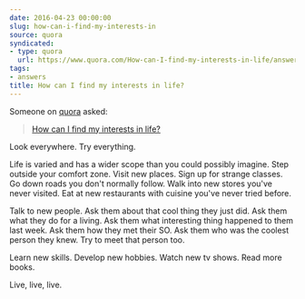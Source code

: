 ```yaml
---
date: 2016-04-23 00:00:00
slug: how-can-i-find-my-interests-in
source: quora
syndicated:
- type: quora
  url: https://www.quora.com/How-can-I-find-my-interests-in-life/answer/Roy-Tang
tags:
- answers
title: How can I find my interests in life?
---
```


Someone on [quora](https://quora.com) asked:

> [How can I find my interests in life?](https://www.quora.com/How-can-I-find-my-interests-in-life/answer/Roy-Tang)


Look everywhere. Try everything. 

Life is varied and has a wider scope than you could possibly imagine. Step outside your comfort zone. Visit new places. Sign up for strange classes. Go down roads you don't normally follow. Walk into new stores you've never visited. Eat at new restaurants with cuisine you've never tried before. 

Talk to new people. Ask them about that cool thing they just did. Ask them what they do for a living. Ask them what interesting thing happened to them last week. Ask them how they met their SO. Ask them who was the coolest person they knew. Try to meet that person too.

Learn new skills. Develop new hobbies. Watch new tv shows. Read more books. 

Live, live, live.